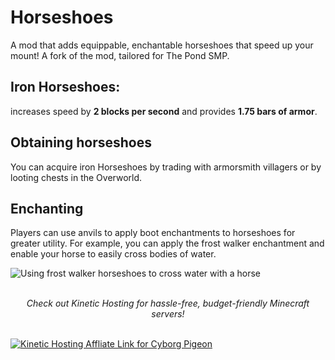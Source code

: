 # Horseshoes

A mod that adds equippable, enchantable horseshoes that speed up your mount! A fork of the mod, tailored for The Pond SMP.

## Iron Horseshoes:
   increases speed by **2 blocks per second** and provides  **1.75 bars of armor**.

## Obtaining horseshoes

You can acquire iron Horseshoes by trading with armorsmith villagers or by looting chests in the Overworld. 

## Enchanting

Players can use anvils to apply boot enchantments to horseshoes for greater utility. For example, you can apply the frost walker enchantment and enable your horse to easily cross bodies of water. 

![Using frost walker horseshoes to cross water with a horse](https://cdn.modrinth.com/data/tyg1IZwj/images/83e4ce909e8143ab4a5f93ca8bc268a3bcbc5c5a.gif)

<br>
<center><i>Check out Kinetic Hosting for hassle-free, budget-friendly Minecraft servers!</i></center>
<br>

[![Kinetic Hosting Affliate Link for Cyborg Pigeon](https://i.imgur.com/OVfuXg1.png)](https://billing.kinetichosting.net/aff.php?aff=587)
